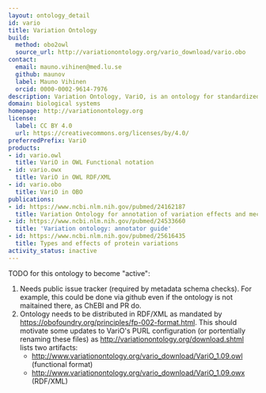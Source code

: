 ```yaml
---
layout: ontology_detail
id: vario
title: Variation Ontology
build:
  method: obo2owl
  source_url: http://variationontology.org/vario_download/vario.obo
contact:
  email: mauno.vihinen@med.lu.se
  github: maunov
  label: Mauno Vihinen
  orcid: 0000-0002-9614-7976
description: Variation Ontology, VariO, is an ontology for standardized, systematic description of effects, consequences and mechanisms of variations.
domain: biological systems
homepage: http://variationontology.org
license:
  label: CC BY 4.0
  url: https://creativecommons.org/licenses/by/4.0/
preferredPrefix: VariO
products:
- id: vario.owl
  title: VariO in OWL Functional notation
- id: vario.owx
  title: VariO in OWL RDF/XML
- id: vario.obo
  title: VariO in OBO
publications:
- id: https://www.ncbi.nlm.nih.gov/pubmed/24162187
  title: Variation Ontology for annotation of variation effects and mechanisms
- id: https://www.ncbi.nlm.nih.gov/pubmed/24533660
  title: 'Variation ontology: annotator guide'
- id: https://www.ncbi.nlm.nih.gov/pubmed/25616435
  title: Types and effects of protein variations
activity_status: inactive
---
```


TODO for this ontology to become "active":

1. Needs public issue tracker (required by metadata schema checks). For example,
   this could be done via github even if the ontology is not maitained there, as
   ChEBI and PR do.
2. Ontology needs to be distributed in RDF/XML as mandated
   by https://obofoundry.org/principles/fp-002-format.html. This should motivate
   some updates to VariO's PURL configuration (or portentially renaming these files)
   as http://variationontology.org/download.shtml lists two artifacts:
   - http://www.variationontology.org/vario_download/VariO_1.09.owl (functional format)
   - http://www.variationontology.org/vario_download/VariO_1.09.owx (RDF/XML)
